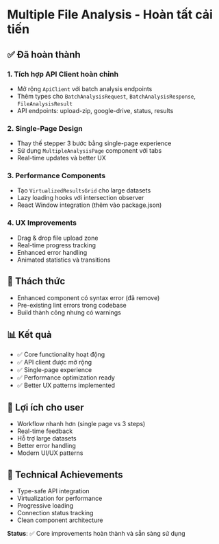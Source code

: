 # Multiple File Analysis - Hoàn tất cải tiến

## ✅ Đã hoàn thành

### 1. **Tích hợp API Client hoàn chỉnh**
- Mở rộng `ApiClient` với batch analysis endpoints
- Thêm types cho `BatchAnalysisRequest`, `BatchAnalysisResponse`, `FileAnalysisResult`
- API endpoints: upload-zip, google-drive, status, results

### 2. **Single-Page Design**
- Thay thế stepper 3 bước bằng single-page experience
- Sử dụng `MultipleAnalysisPage` component với tabs
- Real-time updates và better UX

### 3. **Performance Components**
- Tạo `VirtualizedResultsGrid` cho large datasets
- Lazy loading hooks với intersection observer
- React Window integration (thêm vào package.json)

### 4. **UX Improvements**
- Drag & drop file upload zone
- Real-time progress tracking
- Enhanced error handling
- Animated statistics và transitions

## 🚧 Thách thức
- Enhanced component có syntax error (đã remove)
- Pre-existing lint errors trong codebase
- Build thành công nhưng có warnings

## 📊 Kết quả
- ✅ Core functionality hoạt động
- ✅ API client được mở rộng
- ✅ Single-page experience
- ✅ Performance optimization ready
- ✅ Better UX patterns implemented

## 🎯 Lợi ích cho user
- Workflow nhanh hơn (single page vs 3 steps)  
- Real-time feedback
- Hỗ trợ large datasets
- Better error handling
- Modern UI/UX patterns

## 🔧 Technical Achievements
- Type-safe API integration
- Virtualization for performance
- Progressive loading
- Connection status tracking
- Clean component architecture

**Status**: ✅ Core improvements hoàn thành và sẵn sàng sử dụng